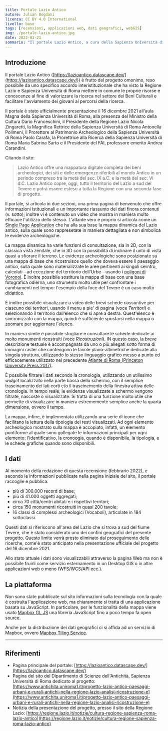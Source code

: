 ```yaml
---
title: Portale Lazio Antico
autore: Julian Bogdani
licenza: CC BY 4.0 International
livello: base
tags: [recensioni, applicazioni web, dati geografici, webGIS]
img: ./portale-lazio-antico.jpg
date: 2022-03-21
sommario: "Il portale Lazio Antico, a cura della Sapienza UnIversità di Roma e Regione Lazio offre una mappatura digitale completa dei beni archeologici, dei siti e delle emergenze riferibili al mondo Antico in un periodo compreso tra la metà del sec. IX a.C. e la metà del sec. VI d.C. ."
---
```


## Introduzione

Il portale Lazio Antico ([https://lazioantico.datascape.dev/](https://lazioantico.datascape.dev/)) è frutto del progetto omonimo, reso possibile da uno specifico accordo interistituzionale che ha visto la Regione Lazio e Sapienza Università di Roma mettere in comune le proprie risorse e conoscenze al fine di valorizzare la ricerca nel settore dei Beni Culturali e facilitare l'avviamento dei giovani ai percorsi della ricerca.

Il portale è stato ufficialmente presentazione il 16 dicembre 2021 all'aula Magna della Sapienza Università di Roma, alla presenza del Ministro della Cultura  Dario Franceschini, il Presidente della Regione Lazio Nicola Zingaretti, la Magnifica Rettrice della Sapienza Università di Roma Antonella Polimeni, il Prorettore al Patrimonio Archeologico della Sapienza Università di Roma Paolo Carafa, la Prorettrice alla Ricerca della Sapienza Università di Roma Maria Sabrina Sarto e il Presidente del FAI, professore emerito Andrea Carandini.

Citando il sito: 
> Lazio Antico offre una mappatura digitale completa dei beni archeologici, dei siti e delle emergenze riferibili al mondo Antico in un periodo compreso tra la metà del sec. IX a.C. e la metà del sec. VI d.C. Lazio Antico copre, oggi, tutto il territorio del Lazio a sud del Tevere e potrà essere esteso a tutta la Regione con una seconda fase di progetto.

Il portale, si articola in due sezioni, una prima pagina di benvenuto che offre informazioni istituzionali e un importante riassunto dei dati finora contenuti (v. sotto); inoltre vi è contenuto un video che mostra in maniera molto efficace l'utilizzo dello stesso. L'atlante vero e proprio si articola come un [Single Page Application](https://developer.mozilla.org/en-US/docs/Glossary/SPA) che ha alla sua base la mappa dinamica del Lazio antico, sulla quale sono rappresetate in maniera dettagliata e non simbolica le evidenze archeologiche.

La mappa dinamica ha varie funzioni di consultazione, sia in 2D, con la classica vista zenitale, che in 3D con la possibilità di inclinare il unto di vista quasi a sfiorare il terreno. Le evidenze archeologiche sono posizionate su una mappa di base che ricostruisce quello che doveva essere il paesaggio antico, sulla quale sono materializzate le aree pertinenti ai singoli cerntro, calcolati—ad eccezione del territorio dell'Urbe—usando i [poligoni di Voronoi](https://it.wikipedia.org/wiki/Diagramma_di_Voronoi). È inoltre possibile sostiture la mappa di base con una base fotografica odierna, uno strumento molto utile per confrontare i cambiamenti nel tempo: l'esempio della foce del Tevere è un caso molto didattico.

È inoltre possibile visualizzare a video delle brevi schede riassuntive per ciascuno dei territori, usando il menu a pie' di pagina (voce _Territori_) e selezionando il territorio dall'elenco che si apre a destra. Quest'elenco è sincronizzato con la mappa, quindi è sufficiente spostarsi nella mappa o zoomare per aggiornare l'elenco.

In maniera simile è possibile sfogliare e consultare le schede dedicate ai molto monumenti ricostruiti (voce _Ricostruzioni_). IN questo caso, la breve descrizione testuale è accompagnata da uno o più allegati sotto forma di immagini raster che contengono le tavole plano-altimetriche dedicate alla singola struttura, utilizzando lo stesso linguaggio grafico messo a punto ed efficacemente utilizzato nel precedente [Atlante di Roma (Princeton University Press 2017)](https://www.worldcat.org/title/atlante-di-roma-antica-biografia-e-ritratti-della-citta/oclc/1006032427).

È possibile filtrare i dati secondo la cronologia, utilizzando un utilissimo _widget_ localizzato nella parte bassa dello schermo, con il semplice trascinamento dei lati corti e/o il trascinemento della finestra attiva delle cronologia. In tempo reale, le evidenze visualizzate a schermo vengono filtrate, nascoste o visualizzate. Si tratta di una funzione molto utile che permette di visualizzare in maniera estrememente semplice anche la quarta dimensione, ovvero il tempo.

La mappa, infine, è implementata utilizzando una serie di icone che facilitano la lettura della tipologia dei resti visualizzati. Ad ogni elemento archeologico mostrato sulla mappa è accopiato, infatti, un elemento puntiforme al quale sono gollegate le informazioni principali per ogni elemento: l'identificativo, la cronoogia, quando è disponibile, la tipologia, e le schede grafiche quando sono disponibili.

## I dati
Al momento della redazione di questa recensione (febbrario 2022), e secondo le informazioni pubblicate nella pagina iniziale del sito, il portale raccoglie e pubblica:
- più di 300.000 record di base;
- più di 41.000 oggetti aggregati;
- circa 70 città/centri abitati e i rispettivi territori;
- circa 150 monumenti ricostruiti in quasi 200 tavole;
- 16 classi di complessi archeologici (Vocaboli), articolate in 184 sottoclassi.

Questi dati si riferiscono all'area del Lazio che si trova a sud del fiume Tevere, che è stato considerato uno dei confini geografici del presente progetto. Questo limite verrà presto eliminato dal proseguimento delle ricerche, come'è stato anticipato nella presentazione ufficiale del progetto del 16 dicembre 2021.

Allo stato attuale i dati sono visualizzabili attraverso la pagina Web ma non è possibile fruirli come servizio esternamento in un Desktop GIS o in altre applicazioni web o meno (WFS/WCS/API ecc.).

## La piattaforma

Non sono state pubblicate sul sito informazioni sulla tecnologia con la quale è costruita l'applicazione web, ma chiaramente si tratta di una applicazione basata su JavaScript. In particolare, per le funzionalità della mappa viene usato [Mapbox GL JS](https://www.mapbox.com/mapbox-gljs) una libreria JavaScript fino a poco tempo fa open source.

Anche per la distribuzione dei dati geografici ci si affida ad un servizio di Mapbox, ovvero [Mapbox Tiling Service](https://www.mapbox.com/mts).

---

## Riferimenti
- Pagina principale del portale: [https://lazioantico.datascape.dev/](https://lazioantico.datascape.dev/)
- Pagina del sito del Dipartimento di Scienze dell'Antichità, Sapienza Università di Roma dedicato al progetto: [https://www.antichita.uniroma1.it/progetto-lazio-antico-paesaggi-urbani-e-rurali-antichi-nella-regione-lazio-analisi-ricostruzione-e](https://www.antichita.uniroma1.it/progetto-lazio-antico-paesaggi-urbani-e-rurali-antichi-nella-regione-lazio-analisi-ricostruzione-e)
- Notizia della presentazione del progetto, presso il sito della Regione Lazio: [https://regione.lazio.it/notizie/cultura-regione-sapienza-roma-lazio-antico](https://regione.lazio.it/notizie/cultura-regione-sapienza-roma-lazio-antico)
